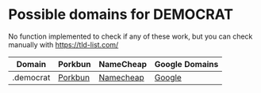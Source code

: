 # Possible domains for DEMOCRAT

No function implemented to check if any of these work, but you can check manually with https://tld-list.com/

| Domain | Porkbun | NameCheap | Google Domains |
|---|---|---|---|
| .democrat | [Porkbun](https://porkbun.com/checkout/search?prb=e814663da1&tlds=&idnLanguage=&search=search&q=.democrat) | [Namecheap](https://www.namecheap.com/domains/registration/results/?domain=.democrat) | [Google](https://domains.google.com/registrar/search?searchTerm=.democrat) |
